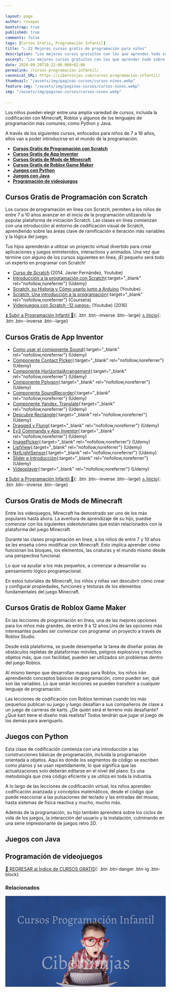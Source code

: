 ```yaml
---

layout: page
author: rosepac
bootstrap: true
published: true
comments: false
tags: [Cursos Gratis, Programación Infantil]
title: "▷ 22 Mejores cursos gratis de programación para niños"
description: "Los mejores cursos gratuitos con los que aprender todo sobre la programación para niños, desde cero hasta nivel experto"
excerpt: "Los mejores cursos gratuitos con los que aprender todo sobre la programación para niños, desde cero hasta nivel experto"
date: 2020-09-29T10:22:00.000+02:00
permalink: /cursos-programacion-infantil/
canonical_URL: https://ciberninjas.com/cursos-programacion-infantil/
thumbnail: "/assets/img/paginas-cursos/cursos-ninos.webp"
feature-img: "/assets/img/paginas-cursos/cursos-ninos.webp"
img: "/assets/img/paginas-cursos/cursos-ninos.webp"

---
```


Los niños pueden elegir entre una amplia variedad de cursos, incluida la codificación con Minecraft, Roblox y algunos de los lenguajes de programación más comunes, como Python y Java.

A través de los siguientes cursos, enfocados para niños de 7 a 16 años, ellos van a poder introducirse en el mundo de la programación.

- [**Cursos Gratis de Programación con Scratch**](#cursos-gratis-de-programación-con-scratch)
- [**Cursos Gratis de App Inventor**](#cursos-gratis-de-app-inventor)
- [**Cursos Gratis de Mods de Minecraft**](#cursos-gratis-de-mods-de-minecraft)
- [**Cursos Gratis de Roblox Game Maker**](#cursos-gratis-de-roblox-game-maker)
- [**Juegos con Python**](#juegos-con-python)
- [**Juegos con Java**](#juegos-con-java)
- [**Programación de videojuegos**](#programación-de-videojuegos)

## **Cursos Gratis de Programación con Scratch**

Los cursos de programación en línea con Scratch, permiten a los niños de entre 7 a 10 años avanzar en el inicio de la programación utilizando la popular plataforma de iniciación Scratch. Las clases en línea comienzan con una introducción al entorno de codificación visual de Scratch, aprendiendo sobre las áreas clave de ramificación e iteración más variables y la lógica del juego.

Tus hijos aprenderán a utilizar un proyecto virtual divertido para crear aplicaciones y juegos entretenidos, interactivos y animados. Una vez que termine con alguno de los cursos siguientes en línea, ¡El pequeño será todo un experto en programar con Scratch!

- [Curso de Scratch](/curso-scratch-javier-fernandez) (2014. Javier Fernández, Youtube)
- [Introducción a la programación con Scratch](https://www.udemy.com/introduccion-a-la-programacion-con-scratch){:target="_blank" rel="nofollow,noreferrer"} (Udemy)
- [Scratch, su Historia y Cómo usarlo junto a Arduino](/scratch-historia-como-usarlo-junto-a-arduino) (Youtube)
- [Scratch. Una introducción a la programación](https://www.coursera.org/learn/a-programar){:target="_blank" rel="nofollow,noreferrer"} (Coursera)
- [Videojuegos con Scratch -12 juegos-](/videojuegos-scratch-programo-ergo-sum) (Youtube) (2016)
<!-- Cursos Pendientes: scratch docentes: https://www.youtube.com/playlist?list=PL_nprC45Ob5vKfOf-F1754Ou5ZTsG73Qg , Canal Programamos: https://www.youtube.com/channel/UCxOl75aSJE7XpZrLdS8gtCg/playlists, -->

[⏫ Subir a Programación Infantil 👦](/cursos-tecnologia/#-programación-infantil){: .btn .btn--inverse .btn--large} [🔝 Inicio](/cursos-tecnologia/#-meta-listas){: .btn .btn--inverse .btn--large}
<!-- Programo Ergo Sum: https://www.youtube.com/channel/UCxOl75aSJE7XpZrLdS8gtCg/playlists -->

## **Cursos Gratis de App Inventor**

- [Como usar el componente Sound](https://click.linksynergy.com/deeplink?id=W9Gem8jDoic&mid=39197&murl=https%3A%2F%2Fwww.udemy.com%2Fcourse%2Fcomo-usar-el-componente-sound-sin-morir-en-el-intento%2F){:target="_blank" rel="nofollow,noreferrer"} (Udemy)
- [Componente Contact Picker](https://click.linksynergy.com/deeplink?id=W9Gem8jDoic&mid=39197&murl=https%3A%2F%2Fwww.udemy.com%2Fcourse%2Fapp-inventor-2-componente-contact-picker%2F){:target="_blank" rel="nofollow,noreferrer"} (Udemy)
- [Componente HorizontalArrangement](https://click.linksynergy.com/deeplink?id=W9Gem8jDoic&mid=39197&murl=https%3A%2F%2Fwww.udemy.com%2Fcourse%2Fapp-inventor-y-su-componente-horizontalarrangement%2F){:target="_blank" rel="nofollow,noreferrer"} (Udemy)
- [Componente Polygon](https://click.linksynergy.com/deeplink?id=W9Gem8jDoic&mid=39197&murl=https%3A%2F%2Fwww.udemy.com%2Fcourse%2Fapp-inventor-2-componente-polygon%2F){:target="_blank" rel="nofollow,noreferrer"} (Udemy)
- [Componente SoundRecorder](https://click.linksynergy.com/deeplink?id=W9Gem8jDoic&mid=39197&murl=https%3A%2F%2Fwww.udemy.com%2Fcourse%2Fcurso-del-componente-soundrecorder-de-app-inventor%2F){:target="_blank" rel="nofollow,noreferrer"} (Udemy)
- [Componente Yandex. Translate](https://click.linksynergy.com/deeplink?id=W9Gem8jDoic&mid=39197&murl=https%3A%2F%2Fwww.udemy.com%2Fcourse%2Fapp-inventor-2-componente-yandextranslate%2F){:target="_blank" rel="nofollow,noreferrer"} (Udemy)
- [Descubre Rectangle](https://click.linksynergy.com/deeplink?id=W9Gem8jDoic&mid=39197&murl=https%3A%2F%2Fwww.udemy.com%2Fcourse%2Fcomponente-rectangle-maps-app-inventor%2F){:target="_blank" rel="nofollow,noreferrer"} (Udemy)
- [Dragged y Flung](https://click.linksynergy.com/deeplink?id=W9Gem8jDoic&mid=39197&murl=https%3A%2F%2Fwww.udemy.com%2Fcourse%2Fapp-inventor-a%2F){:target="_blank" rel="nofollow,noreferrer"} (Udemy)
- [Ev3 Commands y App Inventor](https://click.linksynergy.com/deeplink?id=W9Gem8jDoic&mid=39197&murl=https%3A%2F%2Fwww.udemy.com%2Fcourse%2Fev3-commands%2F){:target="_blank" rel="nofollow,noreferrer"} (Udemy)
- [ImagePicker](https://click.linksynergy.com/deeplink?id=W9Gem8jDoic&mid=39197&murl=https%3A%2F%2Fwww.udemy.com%2Fcourse%2Fappinvento2-imagepicker%2F){:target="_blank" rel="nofollow,noreferrer"} (Udemy)
- [ListView](https://click.linksynergy.com/deeplink?id=W9Gem8jDoic&mid=39197&murl=https%3A%2F%2Fwww.udemy.com%2Fcourse%2Fapp-inventor-listview%2F){:target="_blank" rel="nofollow,noreferrer"} (Udemy)
- [NxtLightSensor](https://click.linksynergy.com/deeplink?id=W9Gem8jDoic&mid=39197&murl=https%3A%2F%2Fwww.udemy.com%2Fcourse%2Fapp-inventor-2-nxtlightsensor%2F){:target="_blank" rel="nofollow,noreferrer"} (Udemy)
- [Slider e Introducción](https://click.linksynergy.com/deeplink?id=W9Gem8jDoic&mid=39197&murl=https%3A%2F%2Fwww.udemy.com%2Fcourse%2Fslider-introduccion-a-appinventor%2F){:target="_blank" rel="nofollow,noreferrer"} (Udemy)
- [Videoplayer](https://click.linksynergy.com/deeplink?id=W9Gem8jDoic&mid=39197&murl=https%3A%2F%2Fwww.udemy.com%2Fcourse%2Fapp-inventor-2-videoplayer%2F){:target="_blank" rel="nofollow,noreferrer"} (Udemy)

[⏫ Subir a Programación Infantil 👦](/cursos-tecnologia/#-programación-infantil){: .btn .btn--inverse .btn--large} [🔝 Inicio](/cursos-tecnologia/#-meta-listas){: .btn .btn--inverse .btn--large}

## **Cursos Gratis de Mods de Minecraft**

Entre los videojuegos, Minecraft ha demostrado ser uno de los más populares hasta ahora. La aventura de aprendizaje de su hijo, puedse comenzar con los siguientes videotutoriales que están relacionados con la plataforma del juego Minecraft.

Durante las clases programación en línea, a los niños de entre 7 y 10 años se les enseña cómo modificar con Minecraft. Esto implica aprender cómo funcionan los bloques, los elementos, las criaturas y el mundo mismo desde una perspectiva funcional.

Lo que va ayudar a los más pequeños, a comenzar a desarrollar su pensamiento lógico programacional.

En estos tutoriales de Minecraft, los niños y niñas van descubrir cómo crear y configurar propiedades, funciones y texturas de los elementos fundamentales del juego Minecraft.

## **Cursos Gratis de Roblox Game Maker**

En las lecciones de programación en línea, una de las mejores opciones para los niños más grandes, de entre 9 a 12 años.Una de las opciones más interesantes puedes ser comenzar con programar un proyecto a través de Roblox Studio.

Desde está plataforma, se puede desempeñar la tarea de diseñar pistas de obstáculos repletas de plataformas móviles, peligros explosivos y muchos objetos más; que con facilidad, pueden ser utilizados sin problemas dentro del juego Roblox.

Al mismo tiempo que desarrollan mapas para Roblox, los niños irán aprendiendo conceptos básicos de programación, como pueden ser, qué son las variables. Lo que serán lecciones se pueden transferir a cualquier lenguaje de programación.

Las lecciones de codificación con Roblox terminan cuando los más pequeños publican su juego y luego desafían a sus compañeros de clase a un juego de carreras de karts. ¿De quién será el terreno más desafiante? ¿Qué kart tiene el diseño más realista? Todos tendrán que jugar el juego de los demás para averiguarlo.

## **Juegos con Python**

Esta clase de codificación comienza con una introducción a las construcciones básicas de programación, incluida la programación orientada a objetos. Aquí es donde los segmentos de código se escriben como planos y se usan repetidamente, lo que significa que las actualizaciones solo deberán editarse en el nivel del plano. Es una metodología que crea código eficiente y se utiliza en toda la industria.

A lo largo de las lecciones de codificación virtual, los niños aprenden codificación avanzada y conceptos matemáticos, desde el código que puede reaccionar a las pulsaciones del teclado y las entradas del mouse, hasta sistemas de física reactiva y mucho, mucho más.

Además de la programación, su hijo también aprenderá sobre los ciclos de vida de los juegos, la interacción del usuario y la instalación, culminando en una serie impresionante de juegos retro 2D.

## **Juegos con Java**

## **Programación de videojuegos**

[🏡 REGRESAR al Índice de CURSOS GRATIS](https://ciberninjas.com/cursos-tecnologia/){: .btn .btn-danger .btn-lg .btn-block}

### **Relacionados** <!-- omit in toc -->

![Los mejores cursos gratuitos con los que aprender todo sobre la programación para niños, desde cero hasta nivel experto](/assets/img/paginas-cursos/cursos-ninos.webp "Los mejores cursos gratuitos con los que aprender todo sobre la programación para niños, desde cero hasta nivel experto")